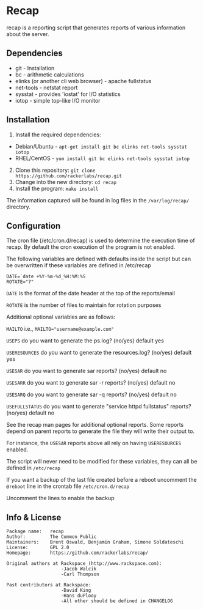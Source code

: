 # Recap

recap is a reporting script that generates reports of 
various information about the server.

## Dependencies
* git - Installation
* bc - arithmetic calculations
* elinks (or another cli web browser) - apache fullstatus
* net-tools - netstat report
* sysstat - provides 'iostat' for  I/O statistics
* iotop - simple top-like I/O monitor

## Installation
1. Install the required dependencies:
  * Debian/Ubuntu - `apt-get install git bc elinks net-tools sysstat iotop`
  * RHEL/CentOS - `yum install git bc elinks net-tools sysstat iotop`
2. Clone this repository: `git clone https://github.com/rackerlabs/recap.git`
3. Change into the new directory: `cd recap`
4. Install the program: `make install`

The information captured will be found in log files in the `/var/log/recap/` directory.

## Configuration

The cron file (/etc/cron.d/recap) is used to determine
the execution time of recap.  By default the cron execution
of the program is not enabled.

The following variables are defined with defaults inside the 
script but can be overwritten if these variables are defined
in /etc/recap

```
DATE=`date +%Y-%m-%d_%H:%M:%S
ROTATE="7"
```

`DATE` is the format of the date header at the top of the reports/email

`ROTATE` is the number of files to maintain for rotation purposes

Additional optional variables are as follows:

`MAILTO` i.e., `MAILTO="username@example.com"`

`USEPS` do you want to generate the ps.log? (no/yes) default yes

`USERESOURCES` do you want to generate the resources.log? (no/yes) default yes

`USESAR` do you want to generate sar reports? (no/yes) default no

`USESARR` do you want to generate sar -r reports? (no/yes) default no

`USESARQ` do you want to generate sar -q reports? (no/yes) default no

`USEFULLSTATUS` do you want to generate "service httpd fullstatus" reports? (no/yes) default no

See the recap man pages for additional optional reports. Some reports depend on 
parent reports to generate the file they will write their output to. 

For instance, the `USESAR` reports above all rely on having `USERESOURCES` enabled.

The script will never need to be modified for these variables, they
can all be defined in `/etc/recap`

If you want a backup of the last file created before a reboot
uncomment the `@reboot` line in the crontab file `/etc/cron.d/recap`

Uncomment the lines to enable the backup

## Info & License
```
Package name:   recap
Author:         The Common Public
Maintainers:    Brent Oswald, Benjamin Graham, Simone Soldateschi
License:        GPL 2.0
Homepage:       https://github.com/rackerlabs/recap/

Original authors at Rackspace (http://www.rackspace.com):
                    -Jacob Walcik
                    -Carl Thompson

Past contributors at Rackspace:
                    -David King
                    -Hans duPlooy
                    -All other should be defined in CHANGELOG
```
